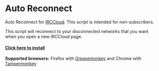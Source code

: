 # Auto Reconnect
Auto Reconnect for [IRCCloud](https://www.irccloud.com/). This script is intended for non-subscribers.

This script will reconnect to your disconnected networks that you want when you open a new IRCCloud page.

#### [Click here to install](https://github.com/dogancelik/irccloud-auto-reconnect/raw/master/build/auto_reconnect.user.js)

**Supported browsers:** Firefox with [Greasemonkey](https://addons.mozilla.org/en-us/firefox/addon/greasemonkey/) and Chrome with [Tampermonkey](https://chrome.google.com/webstore/detail/tampermonkey/dhdgffkkebhmkfjojejmpbldmpobfkfo)

